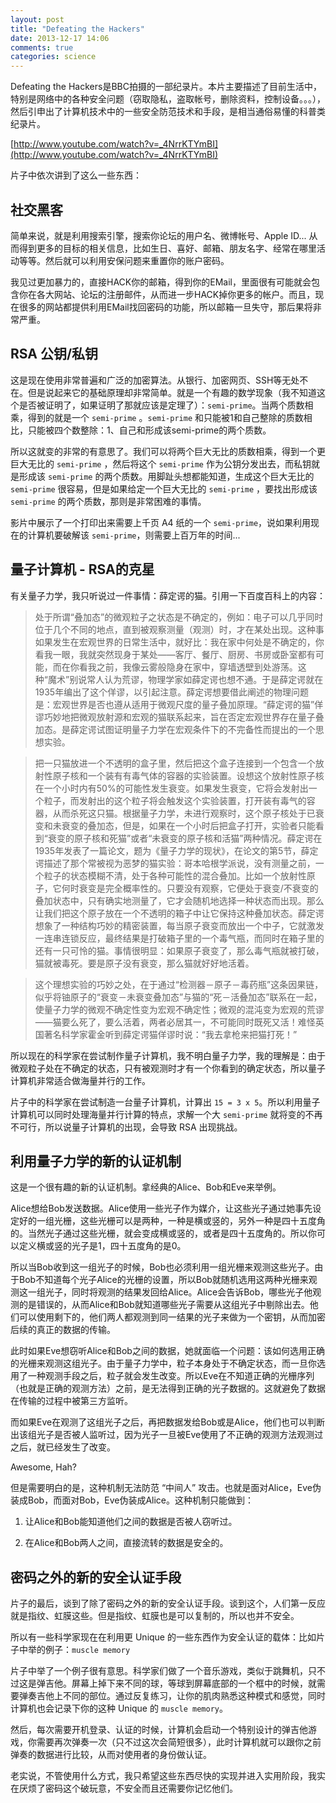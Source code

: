 ```yaml
---
layout: post
title: "Defeating the Hackers"
date: 2013-12-17 14:06
comments: true
categories: science
---
```


Defeating the Hackers是BBC拍摄的一部纪录片。本片主要描述了目前生活中，特别是网络中的各种安全问题（窃取隐私，盗取帐号，删除资料，控制设备。。。），然后引申出了计算机技术中的一些安全防范技术和手段，是相当通俗易懂的科普类纪录片。

[http://www.youtube.com/watch?v=_4NrrKTYmBI](http://www.youtube.com/watch?v=_4NrrKTYmBI)

<!-- more -->

片子中依次讲到了这么一些东西：

## 社交黑客 ##

简单来说，就是利用搜索引擎，搜索你论坛的用户名、微博帐号、Apple ID... 从而得到更多的目标的相关信息，比如生日、喜好、邮箱、朋友名字、经常在哪里活动等等。然后就可以利用安保问题来重置你的账户密码。

我见过更加暴力的，直接HACK你的邮箱，得到你的EMail，里面很有可能就会包含你在各大网站、论坛的注册邮件，从而进一步HACK掉你更多的帐户。而且，现在很多的网站都提供利用EMail找回密码的功能，所以邮箱一旦失守，那后果将非常严重。

## RSA 公钥/私钥 ##

这是现在使用非常普遍和广泛的加密算法。从银行、加密网页、SSH等无处不在。但是说起来它的基础原理却非常简单。就是一个有趣的数学现象（我不知道这个是否被证明了，如果证明了那就应该是定理了）：`semi-prime`。当两个质数相乘，得到的就是一个 `semi-prime` 。`semi-prime` 和只能被1和自己整除的质数相比，只能被四个数整除：1、自己和形成该semi-prime的两个质数。

所以这就变的非常的有意思了。我们可以将两个巨大无比的质数相乘，得到一个更巨大无比的 `semi-prime` ，然后将这个 `semi-prime` 作为公钥分发出去，而私钥就是形成该 `semi-prime` 的两个质数。用脚趾头想都能知道，生成这个巨大无比的 `semi-prime` 很容易，但是如果给定一个巨大无比的 `semi-prime` ，要找出形成该 `semi-prime` 的两个质数，那则是非常困难的事情。

影片中展示了一个打印出来需要上千页 A4 纸的一个 `semi-prime`，说如果利用现在的计算机要破解该 `semi-prime`，则需要上百万年的时间...

## 量子计算机 - RSA的克星 ##

有关量子力学，我只听说过一件事情：薛定谔的猫。引用一下百度百科上的内容：

> 处于所谓“叠加态”的微观粒子之状态是不确定的，例如：电子可以几乎同时位于几个不同的地点，直到被观察测量（观测）时，才在某处出现。这种事如果发生在宏观世界的日常生活中，就好比：我在家中何处是不确定的，你看我一眼，我就突然现身于某处——客厅、餐厅、厨房、书房或卧室都有可能，而在你看我之前，我像云雾般隐身在家中，穿墙透壁到处游荡。这种“魔术”别说常人认为荒谬，物理学家如薛定谔也想不通。于是薛定谔就在1935年编出了这个佯谬，以引起注意。薛定谔想要借此阐述的物理问题是：宏观世界是否也遵从适用于微观尺度的量子叠加原理。“薛定谔的猫”佯谬巧妙地把微观放射源和宏观的猫联系起来，旨在否定宏观世界存在量子叠加态。是薛定谔试图证明量子力学在宏观条件下的不完备性而提出的一个思想实验。

> 把一只猫放进一个不透明的盒子里，然后把这个盒子连接到一个包含一个放射性原子核和一个装有有毒气体的容器的实验装置。设想这个放射性原子核在一个小时内有50%的可能性发生衰变。如果发生衰变，它将会发射出一个粒子，而发射出的这个粒子将会触发这个实验装置，打开装有毒气的容器，从而杀死这只猫。根据量子力学，未进行观察时，这个原子核处于已衰变和未衰变的叠加态，但是，如果在一个小时后把盒子打开，实验者只能看到“衰变的原子核和死猫”或者“未衰变的原子核和活猫”两种情况。薛定谔在1935年发表了一篇论文，题为《量子力学的现状》，在论文的第5节，薛定谔描述了那个常被视为恶梦的猫实验：哥本哈根学派说，没有测量之前，一个粒子的状态模糊不清，处于各种可能性的混合叠加。比如一个放射性原子，它何时衰变是完全概率性的。只要没有观察，它便处于衰变/不衰变的叠加状态中，只有确实地测量了，它才会随机地选择一种状态而出现。那么让我们把这个原子放在一个不透明的箱子中让它保持这种叠加状态。薛定谔想象了一种结构巧妙的精密装置，每当原子衰变而放出一个中子，它就激发一连串连锁反应，最终结果是打破箱子里的一个毒气瓶，而同时在箱子里的还有一只可怜的猫。事情很明显：如果原子衰变了，那么毒气瓶就被打破，猫就被毒死。要是原子没有衰变，那么猫就好好地活着。

> 这个理想实验的巧妙之处，在于通过“检测器－原子－毒药瓶”这条因果链，似乎将铀原子的“衰变－未衰变叠加态”与猫的“死－活叠加态”联系在一起，使量子力学的微观不确定性变为宏观不确定性；微观的混沌变为宏观的荒谬——猫要么死了，要么活着，两者必居其一，不可能同时既死又活！难怪英国著名科学家霍金听到薛定谔猫佯谬时说：“我去拿枪来把猫打死！”

所以现在的科学家在尝试制作量子计算机，我不明白量子力学，我的理解是：由于微观粒子处在不确定的状态，只有被观测时才有一个你看到的确定状态，所以量子计算机非常适合做海量并行的工作。

片子中的科学家在尝试制造一台量子计算机，计算出 `15 = 3 x 5`。所以利用量子计算机可以同时处理海量并行计算的特点，求解一个大 `semi-prime` 就将变的不再不可行，所以说量子计算机的出现，会导致 RSA 出现挑战。

## 利用量子力学的新的认证机制 ##

这是一个很有趣的新的认证机制。拿经典的Alice、Bob和Eve来举例。

Alice想给Bob发送数据。Alice使用一些光子作为媒介，让这些光子通过她事先设定好的一组光栅，这些光栅可以是两种，一种是横或竖的，另外一种是四十五度角的。当然光子通过这些光栅，就会变成横或竖的，或者是四十五度角的。所以你可以定义横或竖的光子是1，四十五度角的是0。

所以当Bob收到这一组光子的时候，Bob也必须利用一组光栅来观测这些光子。由于Bob不知道每个光子Alice的光栅的设置，所以Bob就随机选用这两种光栅来观测这一组光子，同时将观测的结果发回给Alice。Alice会告诉Bob，哪些光子他观测的是错误的，从而Alice和Bob就知道哪些光子需要从这组光子中剔除出去。他们可以使用剩下的，他们两人都观测到同一结果的光子来做为一个密钥，从而加密后续的真正的数据的传输。

此时如果Eve想窃听Alice和Bob之间的数据，她就面临一个问题：该如何选用正确的光栅来观测这组光子。由于量子力学中，粒子本身处于不确定状态，而一旦你选用了一种观测手段之后，粒子就会发生改变。所以Eve在不知道正确的光栅序列（也就是正确的观测方法）之前，是无法得到正确的光子数据的。这就避免了数据在传输的过程中被第三方监听。

而如果Eve在观测了这组光子之后，再把数据发给Bob或是Alice，他们也可以判断出该组光子是否被人监听过，因为光子一旦被Eve使用了不正确的观测方法观测过之后，就已经发生了改变。

Awesome, Hah?

但是需要明白的是，这种机制无法防范 “中间人” 攻击。也就是面对Alice，Eve伪装成Bob，而面对Bob，Eve伪装成Alice。这种机制只能做到：

1. 让Alice和Bob能知道他们之间的数据是否被人窃听过。

2. 在Alice和Bob两人之间，直接流转的数据是安全的。

## 密码之外的新的安全认证手段 ##

片子的最后，谈到了除了密码之外的新的安全认证手段。谈到这个，人们第一反应就是指纹、虹膜这些。但是指纹、虹膜也是可以复制的，所以也并不安全。

所以有一些科学家现在在利用更 Unique 的一些东西作为安全认证的载体：比如片子中举的例子：`muscle memory`

片子中举了一个例子很有意思。科学家们做了一个音乐游戏，类似于跳舞机，只不过这是弹吉他。屏幕上掉下来不同的球，等球到屏幕底部的一个框中的时候，就需要弹奏吉他上不同的部位。通过反复练习，让你的肌肉熟悉这种模式和感觉，同时计算机也会记录下你的这种 Unique 的 `muscle memory`。

然后，每次需要开机登录、认证的时候，计算机会启动一个特别设计的弹吉他游戏，你需要再次弹奏一次（只不过这次会简短很多），此时计算机就可以跟你之前弹奏的数据进行比较，从而对使用者的身份做认证。

老实说，不管使用什么方式，我只希望这些东西尽快的实现并进入实用阶段，我实在厌烦了密码这个破玩意，不安全而且还需要你记忆他们。
